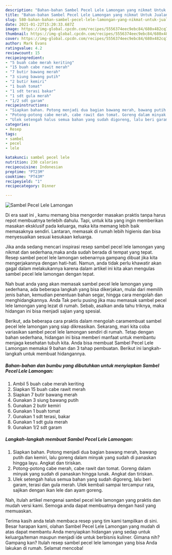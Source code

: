 ```yaml
---
description: "Bahan-bahan Sambel Pecel Lele Lamongan yang nikmat Untuk Jualan"
title: "Bahan-bahan Sambel Pecel Lele Lamongan yang nikmat Untuk Jualan"
slug: 580-bahan-bahan-sambel-pecel-lele-lamongan-yang-nikmat-untuk-jualan
date: 2021-01-22T15:20:33.687Z
image: https://img-global.cpcdn.com/recipes/5556374eec9ebc84/680x482cq70/sambel-pecel-lele-lamongan-foto-resep-utama.jpg
thumbnail: https://img-global.cpcdn.com/recipes/5556374eec9ebc84/680x482cq70/sambel-pecel-lele-lamongan-foto-resep-utama.jpg
cover: https://img-global.cpcdn.com/recipes/5556374eec9ebc84/680x482cq70/sambel-pecel-lele-lamongan-foto-resep-utama.jpg
author: Mark Evans
ratingvalue: 4.2
reviewcount: 15
recipeingredient:
- "5 buah cabe merah keriting"
- "15 buah cabe rawit merah"
- "7 butir bawang merah"
- "3 siung bawang putih"
- "2 butir kemiri"
- "1 buah tomat"
- "1 sdt terasi bakar"
- "1 sdt gula merah"
- "1/2 sdt garam"
recipeinstructions:
- "Siapkan bahan. Potong menjadi dua bagian bawang merah, bawang putih dan kemiri, lalu goreng dalam minyak yang sudah di panaskan hingga layu. Angkat dan tiriskan."
- "Potong-potong cabe merah, cabe rawit dan tomat. Goreng dalam minyak yang sudah di panaskan hingga lunak. Angkat dan tiriskan."
- "Ulek setengah halus semua bahan yang sudah digoreng, lalu beri garam, terasi dan gula merah. Ulek kembali sampai tercampur rata, sajikan dengan ikan lele dan ayam goreng."
categories:
- Resep
tags:
- sambel
- pecel
- lele

katakunci: sambel pecel lele 
nutrition: 230 calories
recipecuisine: Indonesian
preptime: "PT23M"
cooktime: "PT43M"
recipeyield: "1"
recipecategory: Dinner

---
```



![Sambel Pecel Lele Lamongan](https://img-global.cpcdn.com/recipes/5556374eec9ebc84/680x482cq70/sambel-pecel-lele-lamongan-foto-resep-utama.jpg)

Di era  saat ini , kamu memang bisa mengorder masakan praktis tanpa harus repot membuatnya terlebih dahulu. Tapi, untuk kita yang ingin memberikan masakan eksklusif pada keluarga, maka kita memang lebih baik memasaknya sendiri. Lantaran, memasak di rumah lebih higienis dan bisa menyesuaikan sesuai kesukaan keluarga.

Jika anda sedang mencari inspirasi resep sambel pecel lele lamongan yang nikmat dan sederhana,maka anda sudah berada di tempat yang tepat. Resep sambel pecel lele lamongan  sebenarnya gampang dibuat jika kita mengerjakannya dengan hati-hati. Namun, anda tidak perlu khawatir akan gagal dalam melakukannya 
karena dalam artikel ini kita akan mengulas sambel pecel lele lamongan dengan tepat.  



Nah buat anda yang akan memasak sambel pecel lele lamongan yang sederhana, ada beberapa langkah yang bisa dikerjakan, mulai dari memilih jenis bahan, kemudian penentuan bahan segar, hingga cara mengolah dan menghidangkannya. Anda Tak perlu pusing jika mau memasak sambel pecel lele lamongan yang lezat di rumah. Sebab, asalkan anda  tahu triknya, maka hidangan ini bisa menjadi sajian yang spesial.

Berikut, ada beberapa cara praktis  dalam mengolah caramembuat sambel pecel lele lamongan yang siap dikreasikan. Sekarang, mari kita coba variasikan sambel pecel lele lamongan sendiri di rumah. Tetap dengan bahan sederhana, hidangan ini bisa memberi manfaat untuk membantu menjaga kesehatan tubuh kita. Anda bisa membuat Sambel Pecel Lele Lamongan memakai 9 bahan dan 3 tahap pembuatan. Berikut ini langkah-langkah untuk membuat hidangannya.

<!--inarticleads1-->

##### Bahan-bahan dan bumbu yang dibutuhkan untuk menyiapkan Sambel Pecel Lele Lamongan:

1. Ambil 5 buah cabe merah keriting
1. Siapkan 15 buah cabe rawit merah
1. Siapkan 7 butir bawang merah
1. Gunakan 3 siung bawang putih
1. Gunakan 2 butir kemiri
1. Gunakan 1 buah tomat
1. Gunakan 1 sdt terasi, bakar
1. Gunakan 1 sdt gula merah
1. Gunakan 1/2 sdt garam




<!--inarticleads2-->

##### Langkah-langkah membuat Sambel Pecel Lele Lamongan:

1. Siapkan bahan. Potong menjadi dua bagian bawang merah, bawang putih dan kemiri, lalu goreng dalam minyak yang sudah di panaskan hingga layu. Angkat dan tiriskan.
1. Potong-potong cabe merah, cabe rawit dan tomat. Goreng dalam minyak yang sudah di panaskan hingga lunak. Angkat dan tiriskan.
1. Ulek setengah halus semua bahan yang sudah digoreng, lalu beri garam, terasi dan gula merah. Ulek kembali sampai tercampur rata, sajikan dengan ikan lele dan ayam goreng.




Nah, itulah artikel mengenai  sambel pecel lele lamongan  yang praktis dan mudah versi kami. Semoga anda dapat membuatnya dengan hasil yang memuaskan. 

Terima kasih anda telah membaca resep yang tim kami tampilkan di sini. Besar harapan kami, olahan  Sambel Pecel Lele Lamongan yang mudah di atas dapat membantu Anda menyiapkan hidangan yang sedap untuk keluarga/teman maupun menjadi ide untuk berbisnis kuliner. Gimana nih? Gampang kan? Itulah resep sambel pecel lele lamongan yang bisa Anda lakukan di rumah. Selamat mencoba!

